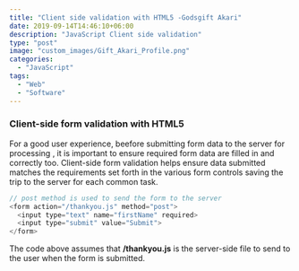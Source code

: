 ```yaml
---
title: "Client side validation with HTML5 -Godsgift Akari"
date: 2019-09-14T14:46:10+06:00
description: "JavaScript Client side validation"
type: "post"
image: "custom_images/Gift_Akari_Profile.png"
categories:
  - "JavaScript"
tags:
  - "Web"
  - "Software"
---
```


### Client-side form validation with HTML5

For a good user experience, beefore submitting form data to the server for processing , it is important to ensure required form data are filled in and correctly too. Client-side form validation helps ensure data submitted matches the requirements set forth in the various form controls saving the trip to the server for each common task.

```js
// post method is used to send the form to the server
<form action="/thankyou.js" method="post">
  <input type="text" name="firstName" required>
  <input type="submit" value="Submit">
</form>


```

The code above assumes that **/thankyou.js** is the server-side file to send to the user when the form is submitted.
